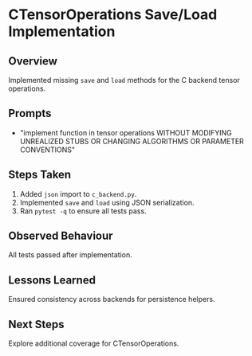 # CTensorOperations Save/Load Implementation

## Overview
Implemented missing `save` and `load` methods for the C backend tensor operations.

## Prompts
- "implement function in tensor operations WITHOUT MODIFYING UNREALIZED STUBS OR CHANGING ALGORITHMS OR PARAMETER CONVENTIONS"

## Steps Taken
1. Added `json` import to `c_backend.py`.
2. Implemented `save` and `load` using JSON serialization.
3. Ran `pytest -q` to ensure all tests pass.

## Observed Behaviour
All tests passed after implementation.

## Lessons Learned
Ensured consistency across backends for persistence helpers.

## Next Steps
Explore additional coverage for CTensorOperations.
